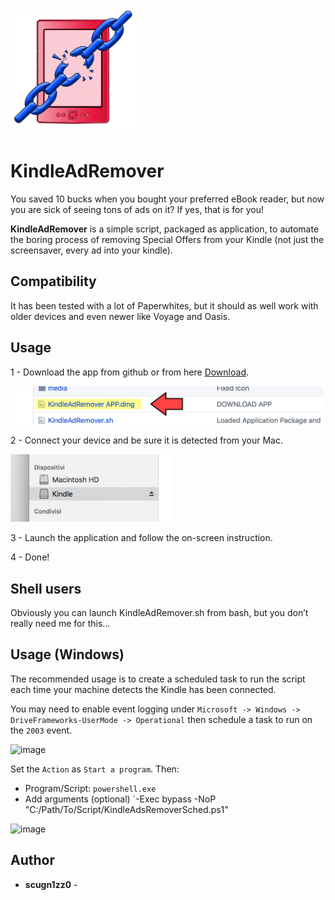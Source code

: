 <img src="media/IconRGB.png" width="200">

KindleAdRemover
======================
You saved 10 bucks when you bought your preferred eBook reader, but now you are sick of seeing tons of ads on it? If yes, that is for you!

**KindleAdRemover** is a simple script, packaged as application, to automate the boring process of removing Special Offers from your Kindle (not just the screensaver, every ad into your kindle).

## Compatibility

It has been tested with a lot of Paperwhites, but it should as well work with older devices and even newer like Voyage and Oasis.

## Usage

1 - Download the app from github or from here [Download](https://github.com/scugn1zz0/KindleAdRemover/raw/master/KindleAdRemover%20APP.dmg).

<img src="media/DownloadAPP.png" width="500">

2 - Connect your device and be sure it is detected from your Mac.

<img src="media/KindleConnected.png" width="260">

3 - Launch the application and follow the on-screen instruction.

4 - Done!

## Shell users

Obviously you can launch KindleAdRemover.sh from bash, but you don’t really need me for this…

## Usage (Windows)
The recommended usage is to create a scheduled task to run the script each time your machine detects the Kindle has been connected.

You may need to enable event logging under `Microsoft -> Windows -> DriveFrameworks-UserMode -> Operational` then schedule a task to run on the `2003` event.

![image](https://user-images.githubusercontent.com/16165938/125626022-39d77d0c-f7ba-421f-8912-fe044d6f45b2.png)

Set the `Action` as `Start a program`. Then:
- Program/Script: `powershell.exe`
- Add arguments (optional) `-Exec bypass -NoP "C:/Path/To/Script/KindleAdsRemoverSched.ps1"

![image](https://user-images.githubusercontent.com/16165938/125626233-d4594611-9705-4bfe-98ab-57cf494f5487.png)





## Author

* **scugn1zz0** -
